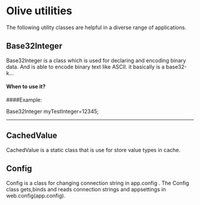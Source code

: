 # Olive utilities
The following utility classes are helpful in a diverse range of applications.

## Base32Integer
Base32Integer is a class which is used for declaring and encoding binary data. And is able to encode binary text like ASCII. it basically is a base32-k...

#### When to use it?

####Example:

Base32Integer myTestInteger=12345;

---

## CachedValue
CachedValue is a static class that is use for store value types in cache.

## Config
Config is a class for changing connection string in app.config . 
The Config class gets,binds and reads connection strings and appsettings in web.config(app.config).

